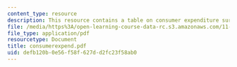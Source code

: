 ```yaml
---
content_type: resource
description: This resource contains a table on consumer expenditure survey data.
file: /media/https%3A/open-learning-course-data-rc.s3.amazonaws.com/11-967-special-studies-in-urban-studies-and-planning-economic-development-planning-skills-january-iap-2007/defb120b0e56f58f627dd2fc23f58ab0_consumerexpend.pdf
file_type: application/pdf
resourcetype: Document
title: consumerexpend.pdf
uid: defb120b-0e56-f58f-627d-d2fc23f58ab0
---
```

